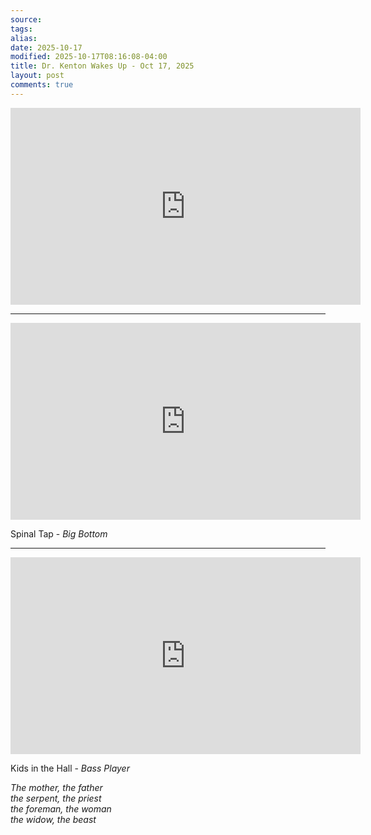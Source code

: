 ```yaml
---
source:
tags:
alias:
date: 2025-10-17
modified: 2025-10-17T08:16:08-04:00
title: Dr. Kenton Wakes Up - Oct 17, 2025
layout: post
comments: true
---
```


  

<iframe width="560" height="315" src="https://www.youtube.com/embed/ld404fV5hPs" title="YouTube video player" frameborder="0" allow="accelerometer; autoplay; clipboard-write; encrypted-media; gyroscope; picture-in-picture; web-share" allowfullscreen></iframe>

<!-- <img src="{{site.baseurl}}/images/[REPLACE]" width="560"> -->


---

<iframe width="560" height="315" src="https://www.youtube.com/embed/TDJCFdAebIM?si=yem8BHZiAI3E01h1" title="YouTube video player" frameborder="0" allow="accelerometer; autoplay; clipboard-write; encrypted-media; gyroscope; picture-in-picture; web-share" referrerpolicy="strict-origin-when-cross-origin" allowfullscreen></iframe>

Spinal Tap - *Big Bottom*

---

<iframe width="560" height="315" src="https://www.youtube.com/embed/BWSX6P6BhdE?si=UhfNMdJgg89rpJVo" title="YouTube video player" frameborder="0" allow="accelerometer; autoplay; clipboard-write; encrypted-media; gyroscope; picture-in-picture; web-share" referrerpolicy="strict-origin-when-cross-origin" allowfullscreen></iframe>

Kids in the Hall - *Bass Player*

*The mother, the father<br/>the serpent, the priest<br/>the foreman, the woman<br/>the widow, the beast*
